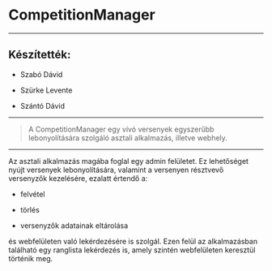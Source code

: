 # CompetitionManager

---

## Készítették:

- Szabó Dávid
  
- Szürke Levente
  
- Szántó Dávid
  

---

> A CompetitionManager egy vívó versenyek egyszerűbb lebonyolítására szolgáló asztali alkalmazás, illetve webhely.

---

Az asztali alkalmazás magába foglal egy admin felületet. Ez lehetőséget nyújt versenyek lebonyolítására, valamint a versenyen résztvevő versenyzők kezelésére, ezalatt értendő a:

- felvétel
  
- törlés
  
- versenyzők adatainak eltárolása
  

és webfelületen való lekérdezésére is szolgál. Ezen felül az alkalmazásban található egy ranglista lekérdezés is, amely szintén webfelületen keresztül történik meg.
